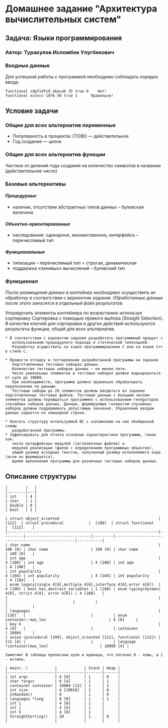# Домашнее задание "Архитектура вычислительных систем"
## Задача: Языки программирования
### Автор: Туракулов Исломбек Улугбекович

### Входные данные
Для успешной работы с программой необходимо соблюдать порядок ввода.
```
functional sdgfsdfsd abacab 35 true 0    Нет!
functional xcvxcv 1976 50 true 1      Правильно!
```

## Условие задачи
### Общие для всех альтернатив переменные
* Популярность в процентах (TIOBI) — действительное
* Год создания — целое
### Общие для всех альтернатив функции
Частное от деления года создания на количество символов в названии (действительное число)
### Базовые альтернативы
#### _Процедурные_

* наличие, отсутствие абстрактных типов данных – булевская величина

#### _Объектно-ориентированные_

* наследование: одинарное, множественное, интерфейса – перечислимый тип

#### _Функциональные_
* типизация – перечислимый тип = строгая, динамическая
* поддержка «ленивых» вычислений – булевский тип

### Функционал
_После размещения данных в контейнер необходимо осуществить их обработку
в соответствии с вариантом задания.
Обработанные данные после этого заносятся в отдельный файл результатов._

Упорядочить элементы контейнера по возрастанию используя сортировку
Сортировка с помощью прямого выбора (Straight Selection).
В качестве ключей для сортировки и других действий используются
результаты функции, общей для всех альтернатив.

``` 
* В соответствии с вариантом задания разработать программный продукт с
   использованием процедурного подхода и статической типизацией.
   Разработку осуществить на языке программирования C или на языке C++ в стиле C.

* Провести отладку и тестирование разработанной программы на заранее
   подготовленных тестовых наборах данных.
   Количество тестовых наборов данных – не менее пяти.
   Число уникальных элементов в тестовых наборах должно варьироваться от нуля до 10000.
   При необходимости, программа должна правильно обрабатывать переполнение по данным.
   Тестовые наборы до 20 элементов должны вводиться из заранее подготовленных тестовых файлов. Тестовые данные с большим числом элементов должны порождаться программно с использованием генераторов случайных наборов данных. Данные, формируемые генератом случайных наборов должны поддерживать допустимые значения. Управление вводом данных задается из командной строки.

* Описать структуру используемой ВС с наложением на нее обобщенной схемы
   разработанной программы.
* Зафиксировать для отчета основные характеристики программы, такие как:
   число интерфейсных модулей (заголовочных файлов) и
   модулей реализации (фалов с определением программных объектов),
   общий размер исходных текстов, полученный размер исполняемого кода (если он формируется),
   время выполнения программы для различных тестовых наборов данных.
   ```

## Описание структуры
```
|        |   |
|--------|---|
| int    | 4 |
| char   | 1 |
| double | 8 |
| bool   | 1 |

| struct object_oriented                                            |  [112]  | struct procedural           |  [109]  | struct functional                                  |  [112]    |
|-------------------------------------------------------------------|---------|-----------------------------|---------|----------------------------------------------------|-----------|
| char name                                                         | 100 [0] | char name                   | 100 [0] | char name                                          | 100 [0]   |
| int age                                                           | 4 [100] | int age                     | 4 [100] | int age                                            | 4 [100]   |
| int popularity                                                    | 4 [104] | int popularity              | 4 [104] | int popularity                                     | 4 [104]   |
| enum legacy(single 4[0],multiple 4[0],interface 4[0],error 4[0])  | 4 [108] | bool has_abstract_variables | 1 [108] | enum typing(dynamic 4[0], strict 4[0], error 4[0]) | 4 [108]   |
|                                                                   |         |                             |         |                                                    |           |
| languages                                                         | [116]   |                             |         | enum container::max_len                            | 4 [0]     |
| key k                                                             | 4 [0]   |                             |         | container                                          | 10004     |
| union (procedural [109], object_oriented [112], functional [112]) | 112 [4] |                             |         | language *container[max_len]                       | 10000 [4] |

Заметим! В таблицы прописаны нули и единицы, что логично 0 - ложь, а 1 - истина. 

| main(..)            |            | Stack | Heap |
|---------------------|------------|-------|------|
| int argc            | 4 [0]      | 1     | 0    |
| char *argvc         | 8 [4]      | 1     | 1    |
| container container | 10004 [12] | 1     | 1    |
| int size            | 4 [10016]  | 1     | 0    |
| InRandom()          | 8          | 1     | 0    |
| languages *lang     | 8 [0]      | 1     | 1    |
| int i               | 4 [0]      | 1     |      |
| int j               | 4 [4]      | 1     |      |
| int k               | 4 [8]      | 1     |      |
| StraightSorting()   | 20         | 1     | 0    |
|                     |            |       |      |
```
